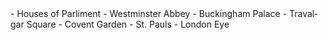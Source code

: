 <div lang="nl">
- Houses of Parliment
- Westminster Abbey
- Buckingham Palace
- Travalgar Square
- Covent Garden
- St. Pauls
- London Eye
</div>
